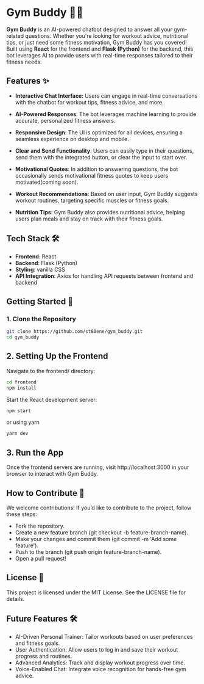 # **Gym Buddy** 🤖💪

**Gym Buddy** is an AI-powered chatbot designed to answer all your gym-related questions. Whether you're looking for workout advice, nutritional tips, or just need some fitness motivation, Gym Buddy has you covered! Built using **React** for the frontend and **Flask (Python)** for the backend, this bot leverages AI to provide users with real-time responses tailored to their fitness needs.

## **Features** ✨

- **Interactive Chat Interface**: Users can engage in real-time conversations with the chatbot for workout tips, fitness advice, and more.
  
- **AI-Powered Responses**: The bot leverages machine learning to provide accurate, personalized fitness answers.
  
- **Responsive Design**: The UI is optimized for all devices, ensuring a seamless experience on desktop and mobile.

- **Clear and Send Functionality**: Users can easily type in their questions, send them with the integrated button, or clear the input to start over.

- **Motivational Quotes**: In addition to answering questions, the bot occasionally sends motivational fitness quotes to keep users motivated(coming soon).

- **Workout Recommendations**: Based on user input, Gym Buddy suggests workout routines, targeting specific muscles or fitness goals.

- **Nutrition Tips**: Gym Buddy also provides nutritional advice, helping users plan meals and stay on track with their fitness goals.

## **Tech Stack** 🛠️

- **Frontend**: React
- **Backend**: Flask (Python)
- **Styling**: vanilla CSS
- **API Integration**: Axios for handling API requests between frontend and backend

## **Getting Started** 🚀

### **1. Clone the Repository**

```bash
git clone https://github.com/st80ene/gym_buddy.git
cd gym_buddy
```

## 2. Setting Up the Frontend

Navigate to the frontend/ directory:

```bash
cd frontend
npm install
```

Start the React development server:

```bash
npm start
```
or using yarn

```bash
yarn dev
```
## 3. Run the App
Once the frontend servers are running, visit http://localhost:3000 in your browser to interact with Gym Buddy.

## How to Contribute 🤝

We welcome contributions! If you’d like to contribute to the project, follow these steps:

- Fork the repository.
- Create a new feature branch (git checkout -b feature-branch-name).
- Make your changes and commit them (git commit -m 'Add some feature').
- Push to the branch (git push origin feature-branch-name).
- Open a pull request!

## License 📜
This project is licensed under the MIT License. See the LICENSE file for details.

## Future Features 🛠️
- AI-Driven Personal Trainer: Tailor workouts based on user preferences and fitness goals.
- User Authentication: Allow users to log in and save their workout progress and routines.
- Advanced Analytics: Track and display workout progress over time.
- Voice-Enabled Chat: Integrate voice recognition for hands-free gym advice.
